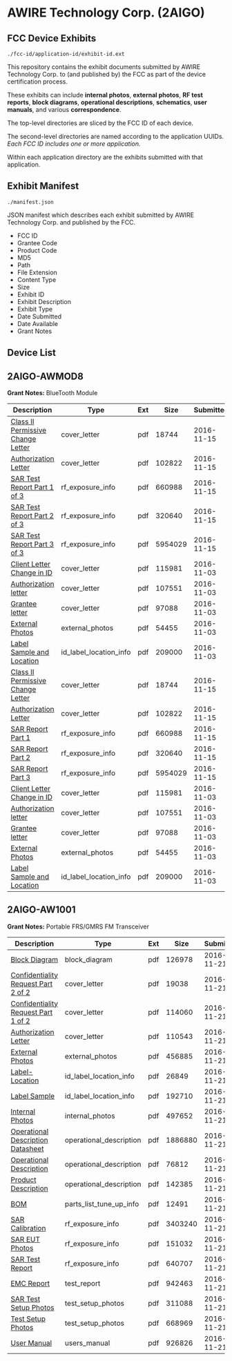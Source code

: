 # AWIRE Technology Corp. (2AIGO)
## FCC Device Exhibits

```
./fcc-id/application-id/exhibit-id.ext
```

This repository contains the exhibit documents submitted by AWIRE Technology Corp. to (and published by) the FCC as part of the device certification process.

These exhibits can include **internal photos**, **external photos**, **RF test reports**, **block diagrams**, **operational descriptions**, **schematics**, **user manuals**, and various **correspondence**.

The top-level directories are sliced by the FCC ID of each device.

The second-level directories are named according to the application UUIDs. *Each FCC ID includes one or more application.*

Within each application directory are the exhibits submitted with that application. 

## Exhibit Manifest

```
./manifest.json
```

JSON manifest which describes each exhibit submitted by AWIRE Technology Corp. and published by the FCC.

- FCC ID
- Grantee Code
- Product Code
- MD5
- Path
- File Extension
- Content Type
- Size
- Exhibit ID
- Exhibit Description
- Exhibit Type
- Date Submitted
- Date Available
- Grant Notes

## Device List
## 2AIGO-AWMOD8
**Grant Notes:** BlueTooth Module

| Description | Type | Ext | Size | Submitted | Available |
| ----------- | ---- | --- | ---- | --------- | --------- |
| [Class II Permissive Change Letter](2AIGO-AWMOD8/0c9e2c81b827c25ea238d407d93a3227/3196289.pdf) | cover_letter | pdf | 18744 | 2016-11-15 | 2016-11-15 |
| [Authorization Letter](2AIGO-AWMOD8/0c9e2c81b827c25ea238d407d93a3227/3196290.pdf) | cover_letter | pdf | 102822 | 2016-11-15 | 2016-11-15 |
| [SAR Test Report Part 1 of 3](2AIGO-AWMOD8/0c9e2c81b827c25ea238d407d93a3227/3196291.pdf) | rf_exposure_info | pdf | 660988 | 2016-11-15 | 2016-11-15 |
| [SAR Test Report Part 2 of 3](2AIGO-AWMOD8/0c9e2c81b827c25ea238d407d93a3227/3196292.pdf) | rf_exposure_info | pdf | 320640 | 2016-11-15 | 2016-11-15 |
| [SAR Test Report Part 3 of 3](2AIGO-AWMOD8/0c9e2c81b827c25ea238d407d93a3227/3196293.pdf) | rf_exposure_info | pdf | 5954029 | 2016-11-15 | 2016-11-15 |
| [Client Letter Change in ID](2AIGO-AWMOD8/9f48579a11acaeb365083d82b1daf772/3185402.pdf) | cover_letter | pdf | 115981 | 2016-11-03 | 2016-11-03 |
| [Authorization letter](2AIGO-AWMOD8/9f48579a11acaeb365083d82b1daf772/3185404.pdf) | cover_letter | pdf | 107551 | 2016-11-03 | 2016-11-03 |
| [Grantee letter](2AIGO-AWMOD8/9f48579a11acaeb365083d82b1daf772/3185406.pdf) | cover_letter | pdf | 97088 | 2016-11-03 | 2016-11-03 |
| [External Photos](2AIGO-AWMOD8/9f48579a11acaeb365083d82b1daf772/3185403.pdf) | external_photos | pdf | 54455 | 2016-11-03 | 2016-11-03 |
| [Label Sample and Location](2AIGO-AWMOD8/9f48579a11acaeb365083d82b1daf772/3185405.pdf) | id_label_location_info | pdf | 209000 | 2016-11-03 | 2016-11-03 |
| [Class II Permissive Change Letter](2AIGO-AWMOD8/61681063cc6514d3e633da72a5566721/3196289.pdf) | cover_letter | pdf | 18744 | 2016-11-15 | 2016-11-15 |
| [Authorization Letter](2AIGO-AWMOD8/61681063cc6514d3e633da72a5566721/3196290.pdf) | cover_letter | pdf | 102822 | 2016-11-15 | 2016-11-15 |
| [SAR Report Part 1](2AIGO-AWMOD8/61681063cc6514d3e633da72a5566721/3196291.pdf) | rf_exposure_info | pdf | 660988 | 2016-11-15 | 2016-11-15 |
| [SAR Report Part 2](2AIGO-AWMOD8/61681063cc6514d3e633da72a5566721/3196292.pdf) | rf_exposure_info | pdf | 320640 | 2016-11-15 | 2016-11-15 |
| [SAR Report Part 3](2AIGO-AWMOD8/61681063cc6514d3e633da72a5566721/3196293.pdf) | rf_exposure_info | pdf | 5954029 | 2016-11-15 | 2016-11-15 |
| [Client Letter Change in ID](2AIGO-AWMOD8/8395f9b2b70c34d47a936d320201e812/3185402.pdf) | cover_letter | pdf | 115981 | 2016-11-03 | 2016-11-03 |
| [Authorization letter](2AIGO-AWMOD8/8395f9b2b70c34d47a936d320201e812/3185404.pdf) | cover_letter | pdf | 107551 | 2016-11-03 | 2016-11-03 |
| [Grantee letter](2AIGO-AWMOD8/8395f9b2b70c34d47a936d320201e812/3185406.pdf) | cover_letter | pdf | 97088 | 2016-11-03 | 2016-11-03 |
| [External Photos](2AIGO-AWMOD8/8395f9b2b70c34d47a936d320201e812/3185403.pdf) | external_photos | pdf | 54455 | 2016-11-03 | 2016-11-03 |
| [Label Sample and Location](2AIGO-AWMOD8/8395f9b2b70c34d47a936d320201e812/3185405.pdf) | id_label_location_info | pdf | 209000 | 2016-11-03 | 2016-11-03 |
## 2AIGO-AW1001
**Grant Notes:** Portable FRS/GMRS FM Transceiver

| Description | Type | Ext | Size | Submitted | Available |
| ----------- | ---- | --- | ---- | --------- | --------- |
| [Block Diagram](2AIGO-AW1001/718d1d9edf0d1dcd1ddd4d8706a76f5a/3201272.pdf) | block_diagram | pdf | 126978 | 2016-11-21 | 2016-11-21 |
| [Confidentiality Request Part 2 of 2](2AIGO-AW1001/718d1d9edf0d1dcd1ddd4d8706a76f5a/3201277.pdf) | cover_letter | pdf | 19038 | 2016-11-21 | 2016-11-21 |
| [Confidentiality Request Part 1 of 2](2AIGO-AW1001/718d1d9edf0d1dcd1ddd4d8706a76f5a/3201278.pdf) | cover_letter | pdf | 114060 | 2016-11-21 | 2016-11-21 |
| [Authorization Letter](2AIGO-AW1001/718d1d9edf0d1dcd1ddd4d8706a76f5a/3201279.pdf) | cover_letter | pdf | 110543 | 2016-11-21 | 2016-11-21 |
| [External Photos](2AIGO-AW1001/718d1d9edf0d1dcd1ddd4d8706a76f5a/3201271.pdf) | external_photos | pdf | 456885 | 2016-11-21 | 2017-02-19 |
| [Label-Location](2AIGO-AW1001/718d1d9edf0d1dcd1ddd4d8706a76f5a/3201281.pdf) | id_label_location_info | pdf | 26849 | 2016-11-21 | 2016-11-21 |
| [Label Sample](2AIGO-AW1001/718d1d9edf0d1dcd1ddd4d8706a76f5a/3201282.pdf) | id_label_location_info | pdf | 192710 | 2016-11-21 | 2016-11-21 |
| [Internal Photos](2AIGO-AW1001/718d1d9edf0d1dcd1ddd4d8706a76f5a/3201280.pdf) | internal_photos | pdf | 497652 | 2016-11-21 | 2016-11-21 |
| [Operational Description Datasheet](2AIGO-AW1001/718d1d9edf0d1dcd1ddd4d8706a76f5a/3201274.pdf) | operational_description | pdf | 1886880 | 2016-11-21 | 2016-11-21 |
| [Operational Description](2AIGO-AW1001/718d1d9edf0d1dcd1ddd4d8706a76f5a/3201275.pdf) | operational_description | pdf | 76812 | 2016-11-21 | 2016-11-21 |
| [Product Description](2AIGO-AW1001/718d1d9edf0d1dcd1ddd4d8706a76f5a/3201283.pdf) | operational_description | pdf | 142385 | 2016-11-21 | 2016-11-21 |
| [BOM](2AIGO-AW1001/718d1d9edf0d1dcd1ddd4d8706a76f5a/3201273.pdf) | parts_list_tune_up_info | pdf | 12491 | 2016-11-21 | 2016-11-21 |
| [SAR Calibration](2AIGO-AW1001/718d1d9edf0d1dcd1ddd4d8706a76f5a/3201284.pdf) | rf_exposure_info | pdf | 3403240 | 2016-11-21 | 2016-11-21 |
| [SAR EUT Photos](2AIGO-AW1001/718d1d9edf0d1dcd1ddd4d8706a76f5a/3201285.pdf) | rf_exposure_info | pdf | 151032 | 2016-11-21 | 2016-11-21 |
| [SAR Test Report](2AIGO-AW1001/718d1d9edf0d1dcd1ddd4d8706a76f5a/3201286.pdf) | rf_exposure_info | pdf | 640707 | 2016-11-21 | 2016-11-21 |
| [EMC Report](2AIGO-AW1001/718d1d9edf0d1dcd1ddd4d8706a76f5a/3201276.pdf) | test_report | pdf | 942463 | 2016-11-21 | 2016-11-21 |
| [SAR Test Setup Photos](2AIGO-AW1001/718d1d9edf0d1dcd1ddd4d8706a76f5a/3201287.pdf) | test_setup_photos | pdf | 311088 | 2016-11-21 | 2016-11-21 |
| [Test Setup Photos](2AIGO-AW1001/718d1d9edf0d1dcd1ddd4d8706a76f5a/3201288.pdf) | test_setup_photos | pdf | 668969 | 2016-11-21 | 2016-11-21 |
| [User Manual](2AIGO-AW1001/718d1d9edf0d1dcd1ddd4d8706a76f5a/3201289.pdf) | users_manual | pdf | 926826 | 2016-11-21 | 2016-11-21 |
